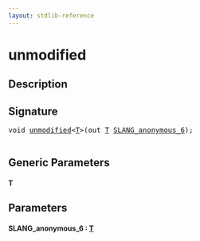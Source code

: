 ```yaml
---
layout: stdlib-reference
---
```


# unmodified

## Description





## Signature 

<pre>
<span class="code_keyword">void</span> <a href="unmodified.md">unmodified</a>&lt;<a href="unmodified.md#typeparam-T" class="code_type">T</a>&gt;(<span class="code_keyword">out</span> <a href="unmodified.md#typeparam-T" class="code_type">T</a> <a href="unmodified.md#decl-SLANG_anonymous_6" class="code_param">SLANG_anonymous_6</a>);

</pre>

## Generic Parameters

####  <a id="typeparam-T"></a>T

## Parameters

####  <a id="decl-SLANG_anonymous_6"></a>SLANG\_anonymous\_6  : [T](unmodified.md#typeparam-T)


<script>
// Fix .md links to .html when on ReadTheDocs
if (window.location.hostname.includes('readthedocs') || 
    window.location.hostname.includes('rtfd.io')) {
  document.addEventListener('DOMContentLoaded', function() {
    const links = document.querySelectorAll('a');
    links.forEach(link => {
      if (link.getAttribute('href') && link.getAttribute('href').endsWith('.md')) {
        link.href = link.href.replace(/\.md($|#|\?)/, '.html$1');
      }
    });
  });
}
</script>
